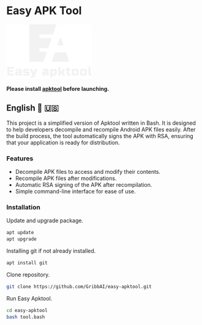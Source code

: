 # Easy APK Tool

![](logo.png)


**Please install [apktool](https://apktool.org/) before launching.**

## English 🏴󠁧󠁢󠁥󠁮󠁧󠁿 🇺🇸
This project is a simplified version of Apktool written in Bash. It is designed to help developers decompile and recompile Android APK files easily. After the build process, the tool automatically signs the APK with RSA, ensuring that your application is ready for distribution.
### Features
- Decompile APK files to access and modify their contents.
- Recompile APK files after modifications.
- Automatic RSA signing of the APK after recompilation.
- Simple command-line interface for ease of use.
### Installation
Update and upgrade package.
```sh
apt update
apt upgrade
```

Installing git if not already installed.
```sh
apt install git
```

Clone repository.
```sh
git clone https://github.com/GribbAI/easy-apktool.git
```

Run Easy Apktool.
```sh
cd easy-apktool
bash tool.bash
```
